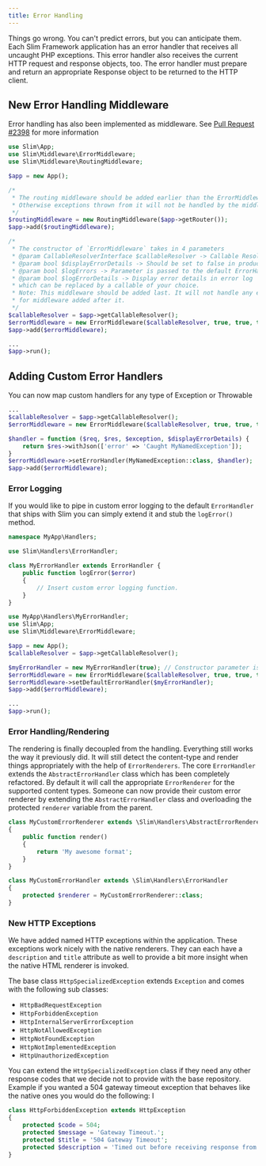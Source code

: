```yaml
---
title: Error Handling
---
```


Things go wrong. You can't predict errors, but you can anticipate them. Each Slim Framework application has an error handler that receives all uncaught PHP exceptions. This error handler also receives the current HTTP request and response objects, too. The error handler must prepare and return an appropriate Response object to be returned to the HTTP client.

## New Error Handling Middleware
Error handling has also been implemented as middleware. 
See [Pull Request #2398](https://github.com/slimphp/Slim/pull/2398) for more information
```php
use Slim\App;
use Slim\Middleware\ErrorMiddleware;
use Slim\Middleware\RoutingMiddleware;

$app = new App();

/*
 * The routing middleware should be added earlier than the ErrorMiddleware
 * Otherwise exceptions thrown from it will not be handled by the middleware
 */
$routingMiddleware = new RoutingMiddleware($app->getRouter());
$app->add($routingMiddleware);

/*
 * The constructor of `ErrorMiddleware` takes in 4 parameters
 * @param CallableResolverInterface $callableResolver -> Callable Resolver Interface of your choice
 * @param bool $displayErrorDetails -> Should be set to false in production
 * @param bool $logErrors -> Parameter is passed to the default ErrorHandler
 * @param bool $logErrorDetails -> Display error details in error log
 * which can be replaced by a callable of your choice.
 * Note: This middleware should be added last. It will not handle any exceptions/errors
 * for middleware added after it.
 */
$callableResolver = $app->getCallableResolver();
$errorMiddleware = new ErrorMiddleware($callableResolver, true, true, true);
$app->add($errorMiddleware);

...
$app->run();
```

## Adding Custom Error Handlers
You can now map custom handlers for any type of Exception or Throwable
```php
...
$callableResolver = $app->getCallableResolver();
$errorMiddleware = new ErrorMiddleware($callableResolver, true, true, true);

$handler = function ($req, $res, $exception, $displayErrorDetails) {
    return $res->withJson(['error' => 'Caught MyNamedException']);
}
$errorMiddleware->setErrorHandler(MyNamedException::class, $handler);
$app->add($errorMiddleware);

```

### Error Logging
If you would like to pipe in custom error logging to the default `ErrorHandler` that ships with Slim you can simply extend it and stub the `logError()` method.

```php
namespace MyApp\Handlers;

use Slim\Handlers\ErrorHandler;

class MyErrorHandler extends ErrorHandler {
    public function logError($error)
    {
        // Insert custom error logging function.
    }
}
```

```php
use MyApp\Handlers\MyErrorHandler;
use Slim\App;
use Slim\Middleware\ErrorMiddleware;

$app = new App();
$callableResolver = $app->getCallableResolver();

$myErrorHandler = new MyErrorHandler(true); // Constructor parameter is $logErrors (bool)
$errorMiddleware = new ErrorMiddleware($callableResolver, true, true, true);
$errorMiddleware->setDefaultErrorHandler($myErrorHandler);
$app->add($errorMiddleware);

...
$app->run();
```

### Error Handling/Rendering
The rendering is finally decoupled from the handling. Everything still works the way it previously did. It will still detect the content-type and render things appropriately with the help of `ErrorRenderers`. The core `ErrorHandler` extends the `AbstractErrorHandler` class which has been completely refactored. By default it will call the appropriate `ErrorRenderer` for the supported content types. Someone can now provide their custom error renderer by extending the `AbstractErrorHandler` class and overloading the protected `renderer` variable from the parent. 

```php
class MyCustomErrorRenderer extends \Slim\Handlers\AbstractErrorRenderer
{
    public function render()
    {
        return 'My awesome format';
    }
}

class MyCustomErrorHandler extends \Slim\Handlers\ErrorHandler
{
    protected $renderer = MyCustomErrorRenderer::class;
}
```

### New HTTP Exceptions
We have added named HTTP exceptions within the application. These exceptions work nicely with the native renderers. They can each have a `description` and `title` attribute as well to provide a bit more insight when the native HTML renderer is invoked. 

The base class `HttpSpecializedException` extends `Exception` and comes with the following sub classes:
- `HttpBadRequestException`
- `HttpForbiddenException`
- `HttpInternalServerErrorException`
- `HttpNotAllowedException`
- `HttpNotFoundException`
- `HttpNotImplementedException`
- `HttpUnauthorizedException`

You can extend the `HttpSpecializedException` class if they need any other response codes that we decide not to provide with the base repository. Example if you wanted a 504 gateway timeout exception that behaves like the native ones you would do the following:
I
```php
class HttpForbiddenException extends HttpException
{
    protected $code = 504;
    protected $message = 'Gateway Timeout.';
    protected $title = '504 Gateway Timeout';
    protected $description = 'Timed out before receiving response from the upstream server.';
}
```

